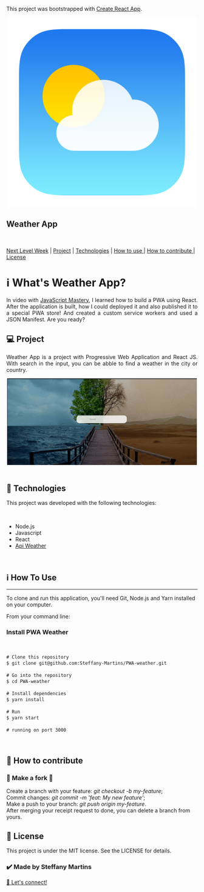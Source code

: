 This project was bootstrapped with [Create React App](https://github.com/facebook/create-react-app).



<p align="center"> 
<img src="https://github.com/Steffany-Martins/PWA-weather/blob/master/public/images/logo.png" width="500"  alt="logo PWA weather">
  <h2>Weather App</h2>

</p>


<br>

<a href="#NLW">Next Level Week</a>   |  <a href="#Project">  Project</a>   |   <a href="#Tech"> Technologies</a>     |  <a href="#HowtoUse">  How to use </a>   | <a href="#HowtoContribute">   How to contribute </a>  | <a href="#License">   License </a>



<h1 id="NLW">ℹ️ What's Weather App?</h1>

<p align="justify">In video with <a href="https://www.youtube.com/watch?v=IaJqMcOMuDM">JavaScript Mastery</a>, I learned how to build a PWA using React. After the application is built, how I could deployed it and also published it to a special PWA store! And created a custom service workers and used a JSON Manifest. Are you ready?
<p>



<h2 id="Project">💻 Project</h2>

<p align="justify">Weather App is a project with Progressive Web Application and React JS. With search in the input, you can be abble to find a weather in the city or country. </p>
<div align="center">
<img src="https://github.com/Steffany-Martins/PWA-weather/blob/master/chrome-capture.gif"/>
</div>
<br>

<h2 id="Tech">🚀 Technologies</h2>
<p>This project was developed with the following technologies:</p>
<br>
<ul>
<li>Node.js</li>
<li>Javascript</li>
<li>React</li>
  <li><a href="https://openweathermap.org/api/one-call-api?gclid=Cj0KCQjwpNr4BRDYARIsAADIx9ymQIrFDEgMDrxTupCx4mZDTXHqoqdtZGRiUQrTZrBUgwq6BMlLgygaAtaYEALw_wcB">Api Weather</a> </li>


</ul>
<br>
<h2 id="HowtoUse">ℹ️ How To Use</h2>
<hr>
<p>To clone and run this application, you'll need Git, Node.js and Yarn installed on your computer.</p>

<p>From your command line:</p>


<h3>Install PWA Weather</h3>

<br>

```
# Clone this repository
$ git clone git@github.com:Steffany-Martins/PWA-weather.git

# Go into the repository
$ cd PWA-weather

# Install dependencies
$ yarn install

# Run
$ yarn start

# running on port 3000
```
<br>



<h2 id="HowtoContribute">🤔 How to contribute</h2>

<h3>🔀 Make a fork 🔀</h3>

Create a branch with your feature: <i>git checkout -b my-feature</i>;<br>
Commit changes: <i>git commit -m 'feat: My new feature'</i>;<br>
Make a push to your branch: <i>git push origin my-feature</i>.<br>
After merging your receipt request to done, you can delete a branch from yours.

<h2 id="License">📝 License </h2
<p>This project is under the MIT license. See the LICENSE for details.</p>

<h3>✔️ Made by Steffany Martins </h3> <a href="https://www.linkedin.com/in/steffanymartinssoares/">👋 Let's connect!</a>

